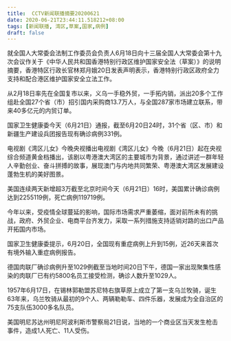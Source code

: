 ```yaml
---
title:  CCTV新闻联播摘要20200621
date: 2020-06-21T23:44:11.518212+08:00
tags: [新闻联播, 湾区,草案,国家,病例]
draft: false
---
```


就全国人大常委会法制工作委员会负责人6月18日向十三届全国人大常委会第十九次会议作关于《中华人民共和国香港特别行政区维护<span class="keywords_content">国家</span>安全法（<span class="keywords_content">草案</span>）》的说明摘要，香港特区行政长官林郑月娥20日发表声明表示，香港特别行政区政府全力支持和配合港区维护<span class="keywords_content">国家</span>安全立法工作。

从2月18日率先在全国复市以来，义乌一手稳外贸，一手拓内销，派出20多个工作组赴全国27个省（市）招引国内采购商13.7万人，与全国287家市场建立联系，带来40多亿元的内贸订单。

<span class="keywords_content">国家</span>卫生健康委今天（6月21日）通报，截至6月20日24时，31个省（区、市）和新疆生产建设兵团报告现有确诊<span class="keywords_content">病例</span>331例。

电视剧《<span class="keywords_fund">湾区</span>儿女》今晚央视播出电视剧《<span class="keywords_fund">湾区</span>儿女》今晚（6月21日）起在央视综合频道黄金档播出，该剧以粤港澳大<span class="keywords_fund">湾区</span>的主要城市为背景，通过讲述一群年轻人辛勤创业、奋斗拼搏的故事，展现澳门与内地共同繁荣、粤港澳大<span class="keywords_fund">湾区</span>发展建设蓬勃生机的美好图景。

美国连续两天新增超3万截至北京时间今天（6月21日）16时，美国累计确诊<span class="keywords_content">病例</span>达到2255119例，死亡<span class="keywords_content">病例</span>119719例。

今年以来，受疫情全球蔓延的影响，国际市场需求严重萎缩，面对前所未有的挑战，政府、外贸企业、电商平台齐发力，采取一系列措施支持适销对路的出口产品开拓国内市场。

<span class="keywords_content">国家</span>卫生健康委提示，6月20日，全国现有重症<span class="keywords_content">病例</span>上升到15例，近26天来首次有境外输入重症<span class="keywords_content">病例</span>报告。

德国肉联厂确诊<span class="keywords_content">病例</span>升至1029例截至当地时间20日下午，德国一家出现聚集性感染的肉联厂已有约5800名员工接受检测，确诊人数升至1029人。

1957年6月17日，在锡林郭勒盟苏尼特右旗草原上成立了第一支乌兰牧骑，诞生63年来，乌兰牧骑从最初的9个人、两辆勒勒车、四件乐器，发展成为全自治区的75支队伍3000多名队员。

美国明尼苏达州明尼阿波利斯市警察局21日说，当地的一个商业区当天发生枪击事件，造成1人死亡、11人受伤。
